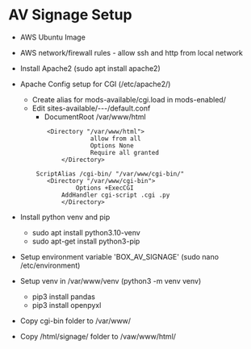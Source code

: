 # AV Signage Setup

- AWS Ubuntu Image
- AWS network/firewall rules - allow ssh and http from local network
- Install Apache2 (sudo apt install apache2)
- Apache Config setup for CGI (/etc/apache2/)
	- Create alias for mods-available/cgi.load in mods-enabled/
	- Edit sites-available/---/default.conf
		- DocumentRoot /var/www/html
		```
			<Directory "/var/www/html">
	            		allow from all
       		    		Options None
    	    			Require all granted
        	  	</Directory>
			
	  	 ScriptAlias /cgi-bin/ "/var/www/cgi-bin/"
			<Directory "/var/www/cgi-bin">
    	    		Options +ExecCGI 
	    		AddHandler cgi-script .cgi .py
       			</Directory>
- Install python venv and pip
	-  sudo apt install python3.10-venv
	-  sudo apt-get install python3-pip
- Setup environment variable 'BOX_AV_SIGNAGE' (sudo nano /etc/environment)
- Setup venv in /var/www/venv (python3 -m venv venv)
	- pip3 install pandas
	- pip3 install openpyxl

- Copy cgi-bin folder to /var/www/
- Copy /html/signage/ folder to /vaw/www/html/
